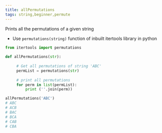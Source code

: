 ```yaml
---
title: allPermutations
tags: string,beginner,permute
---
```


Prints all the permutations of a given string

- Use `permutations(string)` function of inbuilt itertools library in python

```py
from itertools import permutations 
  
def allPermutations(str): 
       
     # Get all permutations of string 'ABC' 
     permList = permutations(str) 
  
     # print all permutations 
     for perm in list(permList): 
         print (''.join(perm))

```

```py
allPermutations('ABC')
# ABC
# ACB
# BAC
# BCA
# CAB
# CBA
```
